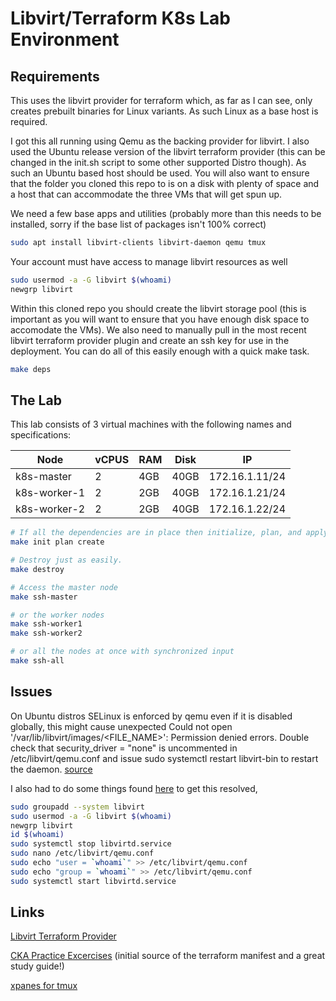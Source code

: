 # Libvirt/Terraform K8s Lab Environment

## Requirements

This uses the libvirt provider for terraform which, as far as I can see, only creates prebuilt binaries for Linux variants. As such Linux as a base host is required.

I got this all running using Qemu as the backing provider for libvirt. I also used the Ubuntu release version of the libvirt terraform provider (this can be changed in the init.sh script to some other supported Distro though). As such an Ubuntu based host should be used. You will also want to ensure that the folder you cloned this repo to is on a disk with plenty of space and a host that can accommodate the three VMs that will get spun up.

We need a few base apps and utilities (probably more than this needs to be installed, sorry if the base list of packages isn't 100% correct)

```bash
sudo apt install libvirt-clients libvirt-daemon qemu tmux
```

Your account must have access to manage libvirt resources as well

```bash
sudo usermod -a -G libvirt $(whoami)
newgrp libvirt
```

Within this cloned repo you should create the libvirt storage pool (this is important as you will want to ensure that you have enough disk space to accomodate the VMs). We also need to manually pull in the most recent libvirt terraform provider plugin and create an ssh key for use in the deployment. You can do all of this easily enough with a quick make task.

```bash
make deps
```

## The Lab

This lab consists of 3 virtual machines with the following names and specifications:

| Node | vCPUS | RAM | Disk | IP |
|---|---|---|---|---|
| k8s-master | 2 | 4GB | 40GB | 172.16.1.11/24 |
| k8s-worker-1 | 2 | 2GB | 40GB | 172.16.1.21/24 |
| k8s-worker-2 | 2 | 2GB | 40GB | 172.16.1.22/24 |

```bash
# If all the dependencies are in place then initialize, plan, and apply the terraform manifest to bring things up.
make init plan create

# Destroy just as easily.
make destroy

# Access the master node
make ssh-master

# or the worker nodes
make ssh-worker1
make ssh-worker2

# or all the nodes at once with synchronized input
make ssh-all
```

## Issues

On Ubuntu distros SELinux is enforced by qemu even if it is disabled globally, this might cause unexpected Could not open '/var/lib/libvirt/images/<FILE_NAME>': Permission denied errors. Double check that security_driver = "none" is uncommented in /etc/libvirt/qemu.conf and issue sudo systemctl restart libvirt-bin to restart the daemon. [source](https://github.com/dmacvicar/terraform-provider-libvirt/issues/546)

I also had to do some things found [here](https://github.com/jedi4ever/veewee/issues/996) to get this resolved,

```bash
sudo groupadd --system libvirt
sudo usermod -a -G libvirt $(whoami)
newgrp libvirt
id $(whoami)
sudo systemctl stop libvirtd.service
sudo nano /etc/libvirt/qemu.conf
sudo echo "user = `whoami`" >> /etc/libvirt/qemu.conf
sudo echo "group = `whoami`" >> /etc/libvirt/qemu.conf
sudo systemctl start libvirtd.service
```

## Links

[Libvirt Terraform Provider](https://github.com/dmacvicar/terraform-provider-libvirt)

[CKA Practice Excercises](https://github.com/alijahnas/CKA-practice-exercises) (initial source of the terraform manifest and a great study guide!)

[xpanes for tmux](https://github.com/greymd/tmux-xpanes)
